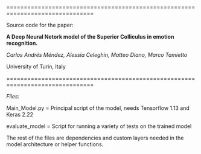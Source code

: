 
===============================================================================

Source code for the paper:

**A Deep Neural Netork model of the Superior Colliculus in emotion recognition.**

*Carlos Andrés Méndez, Alessia Celeghin, Matteo Diano, Marco Tamietto*

University of Turin, Italy

===============================================================================

*Files:*

Main_Model.py = Principal script of the model, needs Tensorflow 1.13 and Keras 2.22

evaluate_model = Script for running a variety of tests on the trained model

The rest of the files are dependencies and custom layers needed in the model architecture or helper functions.


 
